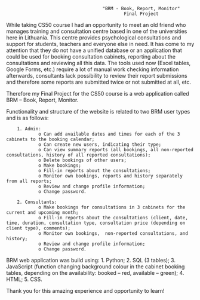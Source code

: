                                        "BRM - Book, Report, Monitor"
                                                Final Project

While taking CS50 course I had an opportunity to meet an old friend who manages training and consultation centre based in one of the universities here in Lithuania. This centre provides psychological consultations and support for students, teachers and everyone else in need. It has come to my attention that they do not have a unified database or an application that could be used for booking consultation cabinets, reporting about the consultations and reviewing all this data. The tools used now (Excel tables, Google Forms, etc.) require a lot of manual work checking information afterwards, consultants lack possibility to review their report submissions and therefore some reports are submitted twice or not submitted at all, etc.

Therefore my Final Project for the CS50 course is a web application called BRM – Book, Report, Monitor.

Functionality and structure of the website is related to two BRM user types and is as follows:

        1. Admin:
                o Can add available dates and times for each of the 3 cabinets to the booking calendar;
                o Can create new users, indicating their type;
                o Can view summary reports (all bookings, all non-reported consultations, history of all reported consultations);
                o Delete bookings of other users;
                o Make bookings;
                o Fill-in reports about the consultations;
                o Monitor own bookings, reports and history separately from all reports;
                o Review and change profile information;
                o Change password.

        2. Consultants:
                o Make bookings for consultations in 3 cabinets for the current and upcoming month;
                o Fill-in reports about the consultations (client, date, time, duration, consultation type, consultation price (depending on client type), comments);
                o Monitor own bookings,  non-reported consultations, and history;
                o Review and change profile information;
                o Change password.

BRM web application was build using:
        1. Python;
        2. SQL (3 tables);
        3. JavaScript (function changing background colour in the cabinet booking tables, depending on the availability: booked – red, available – green);
        4. HTML;
        5. CSS.


Thank you for this amazing experience and opportunity to learn!
